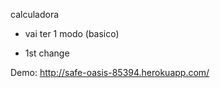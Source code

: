 calculadora


- vai ter 1 modo (basico)

- 1st change

Demo:
http://safe-oasis-85394.herokuapp.com/
